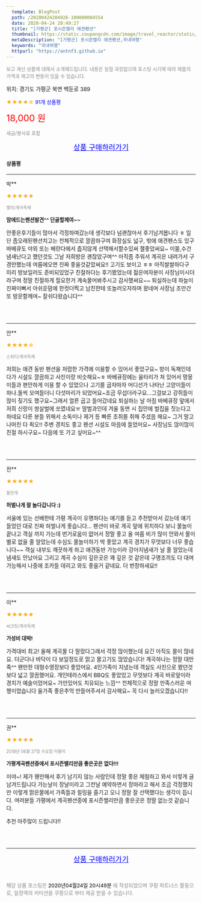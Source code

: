 ```yaml
---
  template: BlogPost
  path: /20200424204926-100000004554
  date: 2020-04-24 20:49:27
  title: "[가평군] 포시즌밸리 애견펜션"
  thumbnail: https://static.coupangcdn.com/image/travel_reactor/static/booking/image/pension/ddnayo/0b1a3051-ec7f-458b-a839-98847c3dcd97.jpg
  metaDescription: "[가평군] 포시즌밸리 애견펜션,국내여행"
  keywords: "국내여행"
  httpurl: "https://antnf3.github.io"
---
```

  
<span style="color: #888;font-size:0.8rem">보고 계신 상품에 대해서 소개해드립니다.
내용은 일절 과장없으며 포스팅 시기에 따라 제품의 가격과 재고의 변동이 있을 수 있습니다.</span>
  
<span style="font-size: 0.9rem;">위치: 경기도 가평군 북면 백둔로 389</span>
  
<span style="color: orange;">★★★★☆</span> <span style="color: blue;font-size: 0.85rem;">91개 상품평</span>
  
<span style="color: red;font-size: 1.5rem;">18,000 원</span>
  
<span style="color: #888;font-size:0.8rem">세금/봉사료 포함</span>





<p align="center"><a href="http://me2.do/FBElUhnn" style="font-size: 1.2rem; color: blue;">상품 구매하러가기</a></p>

#### 상품평
  
---
  
박**
    
<span style="color: orange;">★★★★★</span>
    
<span style="color: #888;font-size:0.7rem">밸리/계곡독채</span>
    
<span style="font-size:0.85rem">**맘에드는펜션발견^^ 단골할께여~~**</span>
    
<span style="font-size: 0.9rem;">안좋은후기들이 많아서 걱정하며갔는데
생각보다 넘괜찮아서 후기남겨봅니다 ㅎ
일단 좀오래된펜션치고는 전체적으로 깔끔하구여
화장실도 넓구, 밖에 애견펜스도 있구 바베큐도 야외 또는 
베란다에서 춥지않게 선택해서할수있써 잴좋았써요~
이불,수건 냄새난다고 했던것도 그날 저희방은 괜찮았구여^^
아직좀 추워서 계곡은 내려가서 구경만했는데
여름에오면 진짜 좋을것같았써요!! 고기도 보이고 ㅎㅎ
아직쌀쌀하다구 미리 방보일러도 준비되있었구
친절하다는 후기봤었는데 젊은여자분이 사장님이시더라구여
정말 친절하게 필요한거 계속물어봐주시고 감사했써요~~
퇴실하는데 하늘이 진짜이뻐서 아쉬운맘에 한컷더찍고
남친한테 또놀러오자하며 왔네여 
사장님 조만간 또 방문할께여~ 잘쉬다왔습니다^^</span>
    
<br>
<br>

---
  
안**
    
<span style="color: orange;">★★★★☆</span>
    
<span style="color: #888;font-size:0.7rem">스위티/계곡독채</span>
    

    
<span style="font-size: 0.9rem;">저희는 애견 동반 펜션을 저렴한 가격에 이용할 수 있어서 좋았구요~
방이 독채인데다가 시설도 깔끔하고 사진이랑 비슷해요~ㅎ
바베큐장에는 울타리가 쳐 있어서 멍뭉이들과 편안하게 이용 할 수 있었으나 고기를 굽자마자 어디선가 나타난 고양이들이 하나.둘씩 모여들더니 다섯마리가 되었어요~조금 무섭더라구요...그걸보고 강쥐들이 많이 짖기도 했구요~그래서 얼른 굽고 들어갔네요
퇴실하는 날 아침 바베큐장 앞에서 저희 신랑이 쌍살벌에 쏘였네요ㅠ
말벌과인데 겨울 동면 시 집안에 벌집을  짓는다고 하네요
다른 분들 위해서 소독이나 제거 등 빠른 조취를 취해 주셨음 해요~
그거 말고 나머진 다 쵝오!!
주변 경치도 좋고 펜션 시설도 마음에 들었어요~
사장님도 많이많이 친절 하시구요~
다음에 또 가고 싶어요~^^</span>
    
<br>
<br>

---
  
전**
    
<span style="color: orange;">★★★★★</span>
    
<span style="color: #888;font-size:0.7rem">물안개</span>
    
<span style="font-size:0.85rem">**허벌나게 잘 놀다갑니다 :)**</span>
    
<span style="font-size: 0.9rem;">서울에 있는 선배한테 가평 계곡이 유명하다는 얘기를 듣고 추천받아서 갔는데 얘기 들었던 대로 진짜 허벌나게 좋습니다... 펜션이 바로 계곡 앞에 위치하다 보니 물놀이 끝나고 객실 까지 가는데 번거로움이 없어서 정말 좋고 올 여름 비가 많이 안와서 물이 별로 없을 줄 알았는데 수심도 물놀이하기 딱 좋았고 계곡 경치가 무엇보다 너무 좋습니다~~ 객실 내부도 깨끗하게 하고 애견동반 가능이라 강아지냄새가 날 줄 알았는데 냄새도 안났어요 그리고 계곡 수심이 깊은곳은 꽤 깊은 것 같은데 구명조끼도 다 대여가능해서 나중에 조카들 데리고 와도 좋을거 같네요. 더 번창하세요!!</span>
    
<br>
<br>

---
  
이**
    
<span style="color: orange;">★★★★★</span>
    
<span style="color: #888;font-size:0.7rem">씨크릿/계곡독채</span>
    
<span style="font-size:0.85rem">**가성비 대박!**</span>
    
<span style="font-size: 0.9rem;">가격대비 최고! 올해 계곡물 다 말랐다그래서 걱정 많이했는데 요긴 아직도 물이 많네요. 더군다나 바닥이 다 보일정도로 맑고 물고기도 많았습니다! 계곡하나는 정말 대만족^^ 왠만한 대형수영장보다 좋았어요.
4인가족이 지냈는데 객실도 사진으로 봤던것보다 넓고 깔끔했어요. 개인테라스에서 BBQ도 좋았었고 무엇보다 계곡 바로앞이라 경치가 예술이었어요~ 가만있어도 치유되는 느낌^^
전체적으로 정말 만족스러운 여행이었습니다 울가족 좋은추억 만들어주셔서 감사해요~ 꼭 다시 놀러오겠습니다!!</span>
    
<br>
<br>

---
  
권**
    
<span style="color: orange;">★★★★★</span>
    
<span style="color: #888;font-size:0.7rem">2018년 06월 27일 수요일 러블리</span>
    
<span style="font-size:0.85rem">**가평계곡펜션중에서 포시즌밸리만큼 좋은곳은 없다!!!**</span>
    
<span style="font-size: 0.9rem;">이야~! 제가 웬만해서 후기 남기지 않는 사람인데 정말 좋은 체험하고 와서 이렇게 글 남겨드립니다
가는날이 장날이라고 그전날 예약하면서 장마라고 해서 조금 걱정했지만
이렇게 맑은물에서 가족들과 힐링을 즐기고 오니 정말 잘 선택했다는 생각이 듭니다.
여러분들 가평에서 계곡펜션중에 포시즌밸리만큼 좋은곳은 정말 없는것 같습니다.

추천 아주많이 드립니다!!</span>
    
<br>
<br>


  
---
  
<p align="center"><a href="http://me2.do/FBElUhnn" style="font-size: 1.2rem; color: blue;">상품 구매하러가기</a></p>
  
<br>
  
<span style="font-size: 0.85rem; color: #888;">해당 상품 포스팅은 <span style="color: #000;"> 2020년04월24일 20시49분 </span> 에 작성되었으며 쿠팡 파트너스 활동으로, 일정액의 커미션을 쿠팡으로 부터 제공 받을 수 있습니다.</span>